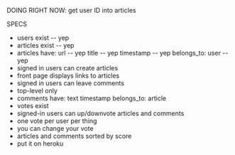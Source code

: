 DOING RIGHT NOW: get user ID into articles







SPECS
- users exist -- yep
- articles exist -- yep
- articles have:
  url -- yep
  title -- yep
  timestamp -- yep
  belongs_to: user -- yep
- signed in users can create articles
- front page displays links to articles
- signed in users can leave comments
- top-level only
- comments have:
  text
  timestamp
  belongs_to: article
- votes exist
- signed-in users can up/downvote articles and comments
- one vote per user per thing
- you can change your vote
- articles and comments sorted by score
- put it on heroku
